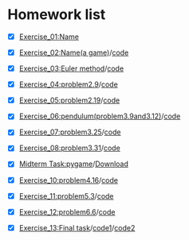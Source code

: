 # Homework list


- [x] [Exercise_01:Name](https://github.com/BoZihao/computationalphysics_N2015301020135/blob/master/name.py)

- [x] [Exercise_02:Name(a game)](http://note.youdao.com/noteshare?id=a5867dbb75b34c55971b6b69bb39a50d)/[code](https://github.com/BoZihao/computationalphysics_N2015301020135/blob/master/123.py)

- [x] [Exercise_03:Euler method](http://note.youdao.com/noteshare?id=b66ae19cfbf827f9c50ffa04377598b3)/[code](https://github.com/BoZihao/computationalphysics_N2015301020135/blob/master/1.3.py)

- [x] [Exercise_04:problem2.9](http://note.youdao.com/noteshare?id=764e03cf15faa6f0c10bc01d97630652)/[code](https://github.com/BoZihao/computationalphysics_N2015301020135/blob/master/chapter2/2.9.py)

- [x] [Exercise_05:problem2.19](http://note.youdao.com/noteshare?id=523aead84fe40b8005da964e666ccf72)/[code](https://github.com/BoZihao/computationalphysics_N2015301020135/blob/master/chapter2/2.19.py)

- [x] [Exercise_06:pendulum(problem3.9and3.12)](http://note.youdao.com/noteshare?id=4c0d4b2ebb039f885e74f3f91dfdfe8a)/[code](https://github.com/BoZihao/computationalphysics_N2015301020135/blob/master/chapter3/3.12.py)

- [x] [Exercise_07:problem3.25](http://note.youdao.com/noteshare?id=28c26139e7093810a53ad0552e9f9970)/[code](https://github.com/BoZihao/computationalphysics_N2015301020135/blob/master/chapter3/3.25.py)

- [x] [Exercise_08:problem3.31](http://note.youdao.com/noteshare?id=a5b4411bf1d3cc0b102c74840600012d)/[code](https://github.com/BoZihao/computationalphysics_N2015301020135/blob/master/chapter3/3.31.py)

- [x] [Midterm Task:pygame](http://note.youdao.com/noteshare?id=db817ce7304a9da262bbd71cbdb6124b)/[Download](https://github.com/BoZihao/computationalphysics_N2015301020135/blob/master/pygame%20V2.2.rar)

- [x] [Exercise_10:problem4.16](http://note.youdao.com/noteshare?id=84f314b6128340b66fb26c961cbf28a9)/[code](https://github.com/BoZihao/computationalphysics_N2015301020135/blob/master/4.16.py)

- [x] [Exercise_11:problem5.3](http://note.youdao.com/noteshare?id=8543247faddb692927a7e6bad883da89)/[code](https://github.com/BoZihao/computationalphysics_N2015301020135/blob/master/5.3.py)

- [x] [Exercise_12:problem6.6](http://note.youdao.com/noteshare?id=b2ff610a0e2244b5aece0cc9a0f8f0bd)/[code](https://github.com/BoZihao/computationalphysics_N2015301020135/blob/master/6.6.py)

- [x] [Exercise_13:Final task](https://github.com/BoZihao/computationalphysics_N2015301020135/blob/master/%E8%AE%A1%E7%AE%97%E7%89%A9%E7%90%86%E6%9C%9F%E6%9C%AB%E4%BD%9C%E4%B8%9A.pdf)/[code1](https://github.com/BoZihao/computationalphysics_N2015301020135/blob/master/%E9%A1%BA%E7%A3%81%E6%80%A7%E7%89%A9%E8%B4%A8%E7%9A%84%E7%A3%81%E5%8C%96%E5%BC%BA%E5%BA%A6.py)/[code2]()
